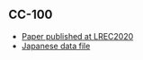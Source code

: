 ## CC-100

- [Paper published at LREC2020](https://www.aclweb.org/anthology/2020.lrec-1.494.pdf)
- [Japanese data file](http://data.statmt.org/cc-100/ja.txt.xz)
